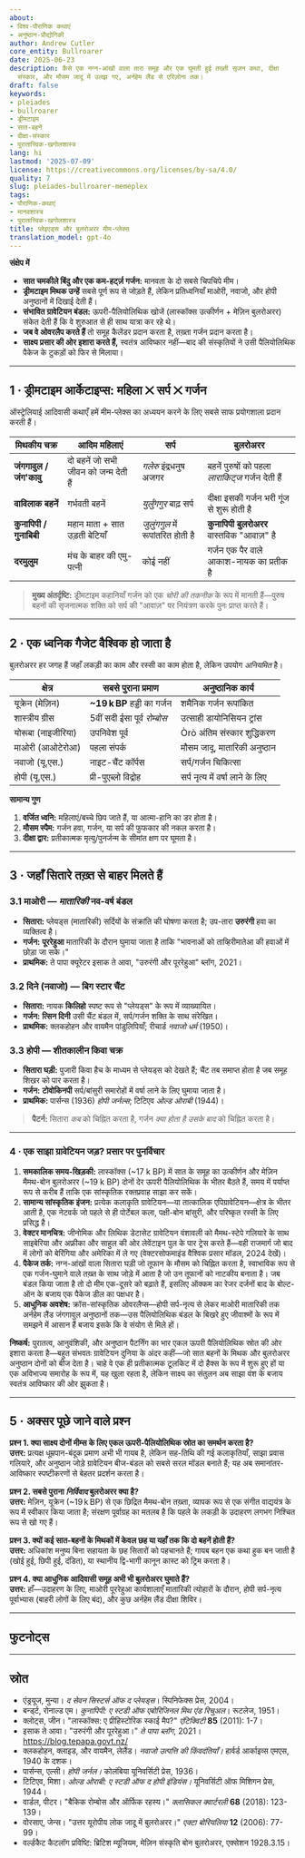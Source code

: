 ```yaml
---
about:
- विश्व-पौराणिक कथाएं
- अनुष्ठान-प्रौद्योगिकी
author: Andrew Cutler
core_entity: Bullroarer
date: 2025-06-23
description: कैसे एक नग्न-आंखों वाला तारा समूह और एक घूमती हुई तख्ती सृजन कथा, दीक्षा
  संस्कार, और मौसम जादू में उलझ गए, अर्नहेम लैंड से एरिज़ोना तक।
draft: false
keywords:
- pleiades
- bullroarer
- ड्रीमटाइम
- सात-बहनें
- दीक्षा-संस्कार
- पुरातात्त्विक-खगोलशास्त्र
lang: hi
lastmod: '2025-07-09'
license: https://creativecommons.org/licenses/by-sa/4.0/
quality: 7
slug: pleiades-bullroarer-memeplex
tags:
- पौराणिक-कथाएं
- मानवशास्त्र
- पुरातात्त्विक-खगोलशास्त्र
title: प्लेइएड्स और बुलरोअरर मीम-प्लेक्स
translation_model: gpt-4o
---
```


**संक्षेप में**

- **सात चमकीले बिंदु और एक कम-हर्ट्ज़ गर्जन:** मानवता के दो सबसे चिपचिपे मीम।  
- **ड्रीमटाइम मिथक उन्हें** सबसे पूर्ण रूप से जोड़ते हैं, लेकिन प्रतिध्वनियाँ माओरी, नवाजो, और होपी अनुष्ठानों में दिखाई देती हैं।  
- **संभावित ग्रावेटियन बंडल:** ऊपरी-पैलियोलिथिक खोजें (लास्कॉक्स उत्कीर्णन + मेज़िन बुलरोअरर) संकेत देती हैं कि वे शुरुआत से ही साथ यात्रा कर रहे थे।  
- **जब वे ओवरलैप करते हैं** तो समूह कैलेंडर प्रदान करता है, तख़्ता गर्जन प्रदान करता है।  
- **साक्ष्य प्रसार की ओर इशारा करते हैं,** स्वतंत्र आविष्कार नहीं—बाद की संस्कृतियों ने उसी पैलियोलिथिक पैकेज के टुकड़ों को फिर से मिलाया।

---

## 1 · ड्रीमटाइम आर्केटाइप्स: महिला ✕ सर्प ✕ गर्जन

ऑस्ट्रेलियाई आदिवासी कथाएँ हमें मीम-प्लेक्स का अध्ययन करने के लिए सबसे साफ प्रयोगशाला प्रदान करती हैं।

| मिथकीय चक्र | आदिम महिलाएं | सर्प | बुलरोअरर |
|--------------|-----------------|---------|------------|
| **जंगगावुल / जंग'कावु** | दो बहनें जो सभी जीवन को जन्म देती हैं | *गलेरु* इंद्रधनुष अजगर | बहनें पुरुषों को पहला *लाराकिट्ज* गर्जन देती हैं |
| **वाविलाक बहनें** | गर्भवती बहनें | *युर्लुंगगुर* बाढ़ सर्प | दीक्षा इसकी गर्जन भरी गूंज से शुरू होती है |
| **कुनापिपी / गुनाबिबी** | महान माता + सात उड़ती बेटियाँ | *जुलुंगगुल* में रूपांतरित होती है | **कुनापिपी बुलरोअरर** वास्तविक "आवाज़" है |
| **दरमुलुम** | मंच के बाहर की एमु-पत्नी | कोई नहीं | गर्जन एक पैर वाले आकाश-नायक का प्रतीक है |

> **मुख्य अंतर्दृष्टि:** ड्रीमटाइम कहानियाँ गर्जन को एक *चोरी की तकनीक* के रूप में मानती हैं—पुरुष बहनों की सृजनात्मक शक्ति को सर्प की "आवाज़" पर नियंत्रण करके पुनः प्राप्त करते हैं।

---

## 2 · एक ध्वनिक गैजेट वैश्विक हो जाता है

बुलरोअरर हर जगह हैं जहाँ लकड़ी का काम और रस्सी का काम होता है, लेकिन उपयोग *अनियमित* है।

| क्षेत्र | सबसे पुराना प्रमाण | अनुष्ठानिक कार्य |
|--------|-------------------|-----------------|
| यूक्रेन (मेज़िन) | **~19 k BP** हड्डी का गर्जन | शमैनिक गर्जन रूपांकित |
| शास्त्रीय ग्रीस | 5वीं सदी ईसा पूर्व *रोम्बोस* | उत्साही डायोनिसियन ट्रांस |
| योरूबा (नाइजीरिया) | उपनिवेश पूर्व | Òrò अंतिम संस्कार शुद्धिकरण |
| माओरी (आओटेरोआ) | पहला संपर्क | मौसम जादू, मातारिकी अनुष्ठान |
| नवाजो (यू.एस.) | नाइट-चैंट कॉर्पस | सर्प/गर्जन चिकित्सा |
| होपी (यू.एस.) | प्री-पुएब्लो विद्रोह | सर्प नृत्य में वर्षा लाने के लिए |

**सामान्य गुण**

1. **वर्जित ध्वनि:** महिलाएं/बच्चे छिप जाते हैं, या आत्मा-हानि का डर होता है। 
2. **मौसम स्पैम:** गर्जन हवा, गर्जन, या सर्प की फुफकार की नकल करता है। 
3. **दीक्षा द्वार:** प्रतीकात्मक मृत्यु/पुनर्जन्म के सीमांत क्षण पर घूमता है।

---

## 3 · जहाँ सितारे तख़्त से बाहर मिलते हैं

### 3.1 माओरी — *मातारिकी* नव-वर्ष बंडल  
* **सितारा:** प्लेयड्स (मातारिकी) सर्दियों के संक्रांति की घोषणा करता है; उप-तारा **उरुरंगी** हवा का व्यक्तित्व है।  
* **गर्जन:** **पूररेहुआ** मातारिकी के दौरान घुमाया जाता है ताकि "भावनाओं को ताव्हिरीमातेआ की हवाओं में छोड़ा जा सके।"  
* **प्राथमिक:** ते पापा क्यूरेटर इसाक ते आवा, "उरुरंगी और पूररेहुआ" ब्लॉग, 2021।

### 3.2 दिने (नवाजो) — **बिग स्टार चैंट**  
* **सितारा:** नायक **किलिहो** स्पष्ट रूप से "प्लेयड्स" के रूप में व्याख्यायित।  
* **गर्जन:** **त्सिन दिनी** उसी चैंट बंडल में, सर्प/गर्जन शक्ति के साथ संरेखित।  
* **प्राथमिक:** क्लकहोहन और वायमैन पांडुलिपियाँ; रीचार्ड *नवाजो धर्म* (1950)।

### 3.3 होपी — शीतकालीन किवा चक्र  
* **सितारा घड़ी:** पुजारी किवा हैच के माध्यम से प्लेयड्स को देखते हैं; चैंट तब समाप्त होता है जब समूह शिखर को पार करता है।  
* **गर्जन:** **टोवोकिनपी** सर्प/बांसुरी समारोहों में वर्षा लाने के लिए घुमाया जाता है।  
* **प्राथमिक:** पार्सन्स (1936) *होपी जर्नल्स*; टिटिएव *ओल्ड ओराबी* (1944)।

> **पैटर्न:** सितारा *कब* को चिह्नित करता है, गर्जन *क्या होता है उसके बाद* को चिह्नित करता है।

---

### 4 · एक साझा ग्रावेटियन जड़? प्रसार पर पुनर्विचार

1. **समकालिक समय-खिड़की:** लास्कॉक्स (~17 k BP) में सात के समूह का उत्कीर्णन और मेज़िन मैमथ-बोन बुलरोअरर (~19 k BP) दोनों देर ऊपरी पैलियोलिथिक के भीतर बैठते हैं, समय में पर्याप्त रूप से करीब हैं ताकि एक सांस्कृतिक रक्तप्रवाह साझा कर सकें।
2. **सामान्य सांस्कृतिक इंजन:** प्रत्येक कलाकृति ग्रावेटियन—या तात्कालिक एपिग्रावेटियन—क्षेत्र के भीतर आती है, एक नेटवर्क जो पहले से ही पोर्टेबल कला, पक्षी-बोन बांसुरी, और परिष्कृत रस्सी के लिए प्रसिद्ध है।
3. **वेक्टर मानचित्र:** जीनोमिक और लिथिक डेटासेट ग्रावेटियन वंशावली को मैमथ-स्टेपे गलियारे के साथ साइबेरिया और अफ्रीका और साहुल की ओर लेवेंटाइन पुल के पार ट्रेस करते हैं—वही राजमार्ग जो बाद में लोगों को बेरिंगिया और अमेरिका में ले गए (वेक्टरसोफमाइंड वैश्विक प्रसार मॉडल, 2024 देखें)।
4. **पैकेज तर्क:** नग्न-आंखों वाला सितारा घड़ी जो तूफान के मौसम को चिह्नित करता है, स्वाभाविक रूप से एक गर्जन-घुमाने वाले तख़्त के साथ जोड़े में आता है जो उन तूफानों को नाटकीय बनाता है। जब बंडल किया जाता है तो दो मीम एक-दूसरे को बढ़ाते हैं, इसलिए ऑक्कम का रेजर दर्जनों बाद के बोल्ट-ऑन के बजाय एक पैकेज डील का पक्षधर है।
5. **आधुनिक अवशेष:** क्रॉस-सांस्कृतिक ओवरलैप्स—होपी सर्प-नृत्य से लेकर माओरी मातारिकी तक अर्नहेम लैंड जंगगावुल अनुष्ठानों तक—उस पैलियोलिथिक बंडल के बिखरे हुए जीवाश्मों के रूप में समझने में आसान हैं बजाय इसके कि वे संयोग से मिले हों।

**निष्कर्ष:** पुरातत्व, आनुवंशिकी, और अनुष्ठान पैटर्निंग का भार एकल ऊपरी पैलियोलिथिक स्रोत की ओर इशारा करता है—बहुत संभवतः ग्रावेटियन दुनिया के अंदर कहीं—जो सात बहनों के मिथक और बुलरोअरर अनुष्ठान दोनों को बीज देता है। चाहे वे एक ही प्रतीकात्मक टूलकिट में दो हैक्स के रूप में शुरू हुए हों या एक अविभाज्य समारोह के रूप में, यह खुला रहता है, लेकिन साक्ष्य का संतुलन अब साझा वंश के बजाय स्वतंत्र आविष्कार की ओर झुकता है।

---

## 5 · अक्सर पूछे जाने वाले प्रश्न

**प्रश्न 1. क्या साक्ष्य दोनों मीम्स के लिए एकल ऊपरी-पैलियोलिथिक स्रोत का समर्थन करता है?**  
**उत्तर:** प्रत्यक्ष धूम्रपान-बंदूक प्रमाण अभी भी गायब है, लेकिन सह-तिथि की गई कलाकृतियाँ, साझा प्रवास गलियारे, और अनुष्ठान जोड़े ग्रावेटियन बीज-बंडल को सबसे सरल मॉडल बनाते हैं; यह अब समानांतर-आविष्कार स्पष्टीकरणों से बेहतर प्रदर्शन करता है।

**प्रश्न 2. सबसे पुराना *निर्विवाद* बुलरोअरर क्या है?**  
**उत्तर:** मेज़िन, यूक्रेन (~19 k BP) से एक छिद्रित मैमथ-बोन तख़्ता, व्यापक रूप से एक संगीत वाद्ययंत्र के रूप में स्वीकार किया जाता है; संरक्षण पूर्वाग्रह का मतलब है कि पहले के लकड़ी के उदाहरण लगभग निश्चित रूप से खो गए हैं।

**प्रश्न 3. क्यों कई सात-बहनों के मिथकों में केवल छह या यहाँ तक कि दो बहनें होती हैं?**  
**उत्तर:** अधिकांश मनुष्य बिना सहायता के छह सितारों को पहचानते हैं; गायब बहन एक कथा हुक बन जाती है (खोई हुई, छिपी हुई, दंडित), या स्थानीय द्वि-भागी कानून कास्ट को ट्रिम करता है।

**प्रश्न 4. क्या आधुनिक आदिवासी समूह अभी भी बुलरोअरर घुमाते हैं?**  
**उत्तर:** हाँ—उदाहरण के लिए, माओरी पूररेहुआ कार्यशालाएँ मातारिकी त्योहारों के दौरान, होपी सर्प-नृत्य पूर्वाभ्यास (बाहरी लोगों के लिए बंद), और कुछ अर्नहेम लैंड दीक्षा शिविर।

---

## फुटनोट्स

[^1]: इसाक ते आवा, "उरुरंगी और पूररेहुआ," *ते पापा ब्लॉग*, 19 जून 2021। 
[^2]: ग्लेडिस रीचार्ड, *नवाजो धर्म: प्रतीकवाद का अध्ययन*, प्रिंसटन यूपी, 1950। 
[^3]: एल्सी क्लूज़ पार्सन्स, *होपी जर्नल*, कोलंबिया यू, 1936।

---

## स्रोत

* एंड्रयूज, मुन्या। *द सेवन सिस्टर्स ऑफ द प्लेयड्स*। स्पिनिफेक्स प्रेस, 2004। 
* बर्न्ड्ट, रोनाल्ड एम। *कुनापिपी: ए स्टडी ऑफ एबोरिजिनल मिथ एंड रिचुअल*। रूटलेज, 1951। 
* क्लोट्स, जीन। "लास्कॉक्स: ए प्रीहिस्टोरिक स्काई मैप?" *एंटिक्विटी* **85** (2011): 1-7। 
* इसाक ते आवा। "उरुरंगी और पूररेहुआ।" *ते पापा ब्लॉग*, 2021। <https://blog.tepapa.govt.nz/> 
* क्लकहोहन, क्लाइड, और वायमैन, लेलैंड। *नवाजो उत्पत्ति की किंवदंतियाँ।* हार्वर्ड आर्काइव्स एमएस, 1940 के दशक। 
* पार्सन्स, एल्सी। *होपी जर्नल।* कोलंबिया यूनिवर्सिटी प्रेस, 1936। 
* टिटिएव, मिशा। *ओल्ड ओराबी: ए स्टडी ऑफ द होपी इंडियंस।* यूनिवर्सिटी ऑफ मिशिगन प्रेस, 1944। 
* वार्डल, पीटर। "बैकिक रोम्बोस और ऑर्फिक रहस्य।" *क्लासिकल क्वार्टरली* **68** (2018): 123-139। 
* वोरसाए, जेन्स। "उत्तर यूरोपीय लोक जादू में बुलरोअरर।" *एक्टा बोरियलिया* **12** (2006): 77-99। 
* वर्ल्डकैट कैटलॉग प्रविष्टि: ब्रिटिश म्यूजियम, मेज़िन संस्कृति बोन बुलरोअरर, एक्सेशन 1928.3.15।